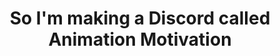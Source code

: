 ---
title: 'So I''m making a Discord called Animation Motivation'
redirect_to:
  - 'https://discuss.pencil2d.org/t/so-im-making-a-discord-called-animation-motivation/1243'
---